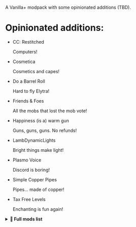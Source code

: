 
A Vanilla+ modpack with some opinionated additions (TBD).

# Opinionated additions:

- CC: Restitched

    Computers!

- Cosmetica

    Cosmetics and capes!

- Do a Barrel Roll

    Hard to fly Elytra!

- Friends & Foes

    All the mobs that lost the mob vote!

- Happiness (is a) warm gun

    Guns, guns, guns. No refunds!

- LambDynamicLights

    Bright things make light!

- Plasmo Voice

    Discord is boring!

- Simple Copper Pipes

    Pipes... made of copper!

- Tax Free Levels

    Enchanting is fun again!

<details><summary><b>📜 Full mods list</b></summary><!--{{{-->

## [3D Skin Layers]("https://modrinth.com/mod/zV5r3pPn")

<img src="https://cdn.modrinth.com/data/zV5r3pPn/icon.png" width=250 height=250>
<p>Render the player skin layer in 3d!</p>

License: ???

------

## [Adorn]("https://modrinth.com/mod/E6FUtRJh")

<img src="https://cdn.modrinth.com/data/E6FUtRJh/icon.png" width=250 height=250>
<p>Decorate your home!</p>

License: MIT License

------

## [AdvancementInfo]("https://modrinth.com/mod/G1epq3jN")

<img src="https://cdn.modrinth.com/data/G1epq3jN/icon.png" width=250 height=250>
<p>Show more information about advancement requirements</p>

License: MIT License

------

## [Amecs]("https://modrinth.com/mod/rcLriA4v")

<img src="https://cdn.modrinth.com/data/rcLriA4v/icon.png" width=250 height=250>
<p>Improves your keys & controls setup by providing modifier keys and making multi-functional keys a thing.</p>

License: Creative Commons Zero v1.0 Universal

------

## [Animatica]("https://modrinth.com/mod/PRN43VSY")

<img src="https://cdn.modrinth.com/data/PRN43VSY/icon.png" width=250 height=250>
<p>A mod implementing the OptiFine/MCPatcher animated texture format</p>

License: GNU Lesser General Public License v3.0 only

------

## [AntiGhost]("https://modrinth.com/mod/Jw3Wx1KR")

<img src="https://cdn.modrinth.com/data/Jw3Wx1KR/icon.png" width=250 height=250>
<p>Get rid of ghost blocks by requesting resends from the server</p>

License: MIT License

------

## [AppleSkin]("https://modrinth.com/mod/EsAfCjCV")

<img src="https://cdn.modrinth.com/data/EsAfCjCV/icon.png" width=250 height=250>
<p>Food/hunger-related HUD improvements</p>

License: The Unlicense

------

## [Architectury API]("https://modrinth.com/mod/lhGA9TYQ")

<img src="https://cdn.modrinth.com/data/lhGA9TYQ/icon.png" width=250 height=250>
<p>An intermediary api aimed to ease developing multiplatform mods.</p>

License: GNU Lesser General Public License v3.0 only

------

## [AutoModpack]("https://modrinth.com/mod/k68glP2e")

<img src="https://cdn.modrinth.com/data/k68glP2e/c740fec7440ec86fe86165f393c86cbf30401f51.png" width=250 height=250>
<p>Say goodbye to manual modpack installation with Automodpack mod, for effortless updates and easy management.</p>

License: GNU General Public License v3.0 only

------

## [Axes Are Weapons]("https://modrinth.com/mod/1jvt7RTc")

<img src="https://cdn.modrinth.com/data/1jvt7RTc/icon.png" width=250 height=250>
<p>Disables the increased durability loss in combat and enables Looting for axes</p>

License: MIT License

------

## [AzureLib]("https://modrinth.com/mod/7zlUOZvb")

<img src="https://cdn.modrinth.com/data/7zlUOZvb/66d06765aa9dd2e2005b0ad36bd4ba2f410bddaa.png" width=250 height=250>
<p>Based off Geckolib but now just for my own needs.</p>

License: MIT License

------

## [bad packets]("https://modrinth.com/mod/ftdbN0KK")

<img src="https://cdn.modrinth.com/data/ftdbN0KK/icon.png" width=250 height=250>
<p>Bad Packets allows packet messaging between different modding platforms.</p>

License: Apache License 2.0

------

## [Better Beds]("https://modrinth.com/mod/kKwy3HU9")

<img src="https://cdn.modrinth.com/data/kKwy3HU9/icon.png" width=250 height=250>
<p>Changes the renderer of the bed to use json models instead of a block entity renderer! </p>

License: MIT License

------

## [Better Mount HUD]("https://modrinth.com/mod/kqJFAPU9")

<img src="https://cdn.modrinth.com/data/kqJFAPU9/icon.png" width=250 height=250>
<p>Improves the ingame HUD while riding a mount</p>

License: GNU Lesser General Public License v3.0 only

------

## [Borderless Mining]("https://modrinth.com/mod/kYq5qkSL")

<img src="https://cdn.modrinth.com/data/kYq5qkSL/icon.png" width=250 height=250>
<p>Changes Fullscreen to use a borderless window.</p>

License: MIT License

------

## [CC: Restitched]("https://modrinth.com/mod/eldBwa5V")

<img src="https://cdn.modrinth.com/data/eldBwa5V/icon.png" width=250 height=250>
<p>ComputerCraft Tweaked for Fabric</p>

License: 

------

## [Chat Heads]("https://modrinth.com/mod/Wb5oqrBJ")

<img src="https://cdn.modrinth.com/data/Wb5oqrBJ/icon.png" width=250 height=250>
<p>See who you're chatting with!</p>

License: Mozilla Public License 2.0

------

## [Chime]("https://modrinth.com/mod/ubxU84eR")

<img src="https://cdn.modrinth.com/data/ubxU84eR/icon.png" width=250 height=250>
<p>Adds predicates for more interactive item models</p>

License: MIT License

------

## [Chunks fade in]("https://modrinth.com/mod/JaNmzvA8")

<img src="https://cdn.modrinth.com/data/JaNmzvA8/e9b2e86179280fc209c0cbc5de36b5946fc7cb50.jpeg" width=250 height=250>
<p>A simple mod that adds fade-in animation for chunks!</p>

License: GNU General Public License v3.0 only

------

## [Chunky]("https://modrinth.com/mod/fALzjamp")

<img src="https://cdn.modrinth.com/data/fALzjamp/icon.png" width=250 height=250>
<p>Pre-generates chunks, quickly and efficiently</p>

License: GNU General Public License v3.0 only

------

## [Cinderscapes]("https://modrinth.com/mod/QC4wcUXZ")

<img src="https://cdn.modrinth.com/data/QC4wcUXZ/icon.png" width=250 height=250>
<p>A biome mod expanding the life of The Nether</p>

License: GNU Lesser General Public License v3.0 only

------

## [CIT Resewn]("https://modrinth.com/mod/otVJckYQ")

<img src="https://cdn.modrinth.com/data/otVJckYQ/icon.png" width=250 height=250>
<p>Re-implements MCPatcher's CIT (custom item textures from optifine resource packs)</p>

License: MIT License

------

## [Clear Skies]("https://modrinth.com/mod/xNK6XfRv")

<img src="https://cdn.modrinth.com/data/xNK6XfRv/icon.png" width=250 height=250>
<p>Tiny mod that removes the banding at the horizon of Vanilla Minecraft.</p>

License: GNU Lesser General Public License v3.0 only

------

## [ClickThrough]("https://modrinth.com/mod/Z5b0cAlD")

<img src="https://cdn.modrinth.com/data/Z5b0cAlD/icon.png" width=250 height=250>
<p>Click through signs and item frames to chests</p>

License: MIT License

------

## [Cloth Config API]("https://modrinth.com/mod/9s6osm5g")

<img src="https://cdn.modrinth.com/data/9s6osm5g/icon.png" width=250 height=250>
<p>Configuration Library for Minecraft Mods</p>

License: GNU Lesser General Public License v3.0 only

------

## [Collective]("https://modrinth.com/mod/e0M1UDsY")

<img src="https://cdn.modrinth.com/data/e0M1UDsY/icon.png" width=250 height=250>
<p>🎓 Collective is a shared library with common code for all of Serilum's mods.</p>

License: 

------

## [Copper Hopper]("https://modrinth.com/mod/mTI5Xg5F")

<img src="https://cdn.modrinth.com/data/mTI5Xg5F/icon.png" width=250 height=250>
<p>Hopper that acts as a simple item filter.</p>

License: MIT License

------

## [Cosmetica]("https://modrinth.com/mod/s9hF9QGp")

<img src="https://cdn.modrinth.com/data/s9hF9QGp/e954c4883e72f95d8e799d167171cde74b059b51.gif" width=250 height=250>
<p>Free custom capes and cosmetics for Minecraft</p>

License: Apache License 2.0

------

## [CraftPresence]("https://modrinth.com/mod/DFqQfIBR")

<img src="https://cdn.modrinth.com/data/DFqQfIBR/icon.png" width=250 height=250>
<p>Completely Customize the way others see you play in Discord!</p>

License: MIT License

------

## [DashLoader]("https://modrinth.com/mod/ZfQ3kTvR")

<img src="https://cdn.modrinth.com/data/ZfQ3kTvR/icon.png" width=250 height=250>
<p>Launch at the speed of light.</p>

License: GNU Lesser General Public License v3.0 only

------

## [Debugify]("https://modrinth.com/mod/QwxR6Gcd")

<img src="https://cdn.modrinth.com/data/QwxR6Gcd/d1db8e74a5ad29908bd011ce271145cea349cd13.png" width=250 height=250>
<p>Fixes Minecraft bugs found on the bug tracker</p>

License: GNU Lesser General Public License v3.0 only

------

## [Diggus Maximus]("https://modrinth.com/mod/S4LrRnI7")

<img src="https://cdn.modrinth.com/data/S4LrRnI7/ba114aea5b9c26d2fa3445e19e2d74ee39ddaec5.png" width=250 height=250>
<p>Lightweight vein mining for Fabric 1.14+</p>

License: MIT License

------

## [Do a Barrel Roll]("https://modrinth.com/mod/6FtRfnLg")

<img src="https://cdn.modrinth.com/data/6FtRfnLg/icon.png" width=250 height=250>
<p>Microsoft flight simulator for Minecraft elytras.</p>

License: GNU General Public License v3.0 only

------

## [Double Doors]("https://modrinth.com/mod/JrvR9OHr")

<img src="https://cdn.modrinth.com/data/JrvR9OHr/icon.jpg" width=250 height=250>
<p>🚪 Multiple identical double doors, trapdoors and fence gates can be opened simultaneously.</p>

License: 

------

## [Durability Viewer]("https://modrinth.com/mod/LTM1f0yY")

<img src="https://cdn.modrinth.com/data/LTM1f0yY/icon.png" width=250 height=250>
<p>Armor and Tool durability HUD</p>

License: MIT License

------

## [Dynamic FPS]("https://modrinth.com/mod/LQ3K71Q1")

<img src="https://cdn.modrinth.com/data/LQ3K71Q1/icon.png" width=250 height=250>
<p>Improve performance when Minecraft is in the background.</p>

License: MIT License

------

## [Eating Animation [Fabric]]("https://modrinth.com/mod/rUgZvGzi")

<img src="https://cdn.modrinth.com//data/rUgZvGzi/icon.gif" width=250 height=250>
<p>A mod that adds sprite animations for edible and drinkable items.</p>

License: MIT License

------

## [EditSign]("https://modrinth.com/mod/hFMCvH85")

<img src="https://cdn.modrinth.com/data/hFMCvH85/icon.png" width=250 height=250>
<p>Allow you to edit signs</p>

License: GNU Lesser General Public License v3.0 only

------

## [EntityCulling]("https://modrinth.com/mod/NNAgCjsB")

<img src="https://cdn.modrinth.com/data/NNAgCjsB/icon.png" width=250 height=250>
<p>Using async path-tracing to hide Block-/Entities that are not visible</p>

License: 

------

## [Entity Texture Features]("https://modrinth.com/mod/BVzZfTc1")

<img src="https://cdn.modrinth.com/data/BVzZfTc1/8652b3d18c262b33e0cf194d402977897267573a.png" width=250 height=250>
<p>Emissive, Random & Custom texture support for entities in resourcepacks just like Optifine but for Fabric</p>

License: GNU Lesser General Public License v3.0 only

------

## [Equipment Compare]("https://modrinth.com/mod/CYSUVOdj")

<img src="https://cdn.modrinth.com/data/CYSUVOdj/e5dbaa1ff8905afd2c6545a628d645b1f6c5aceb.png" width=250 height=250>
<p>Makes it easier to compare equipment by showing a tooltip for what you're already wearing.</p>

License: Creative Commons Attribution Non Commercial No Derivatives 4.0 International

------

## [Fabric API]("https://modrinth.com/mod/P7dR8mSH")

<img src="https://cdn.modrinth.com/data/P7dR8mSH/icon.png" width=250 height=250>
<p>Lightweight and modular API providing common hooks and intercompatibility measures utilized by mods using the Fabric toolchain.</p>

License: Apache License 2.0

------

## [Fabric Language Kotlin]("https://modrinth.com/mod/Ha28R6CL")

<img src="https://cdn.modrinth.com/data/Ha28R6CL/icon.png" width=250 height=250>
<p>Fabric Language Kotlin</p>

License: Apache License 2.0

------

## [FabricSkyboxes]("https://modrinth.com/mod/YBz7DOs8")

<img src="https://cdn.modrinth.com/data/YBz7DOs8/icon.png" width=250 height=250>
<p>Allows resource packs to define custom skyboxes.</p>

License: MIT License

------

## [Fabric Tailor]("https://modrinth.com/mod/g8w1NapE")

<img src="https://cdn.modrinth.com/data/g8w1NapE/icon.png" width=250 height=250>
<p>A server-side / singleplayer skin & cape changing mod for fabric.</p>

License: GNU Lesser General Public License v3.0 only

------

## [Fabrishot]("https://modrinth.com/mod/3qsfQtE9")

<img src="https://cdn.modrinth.com/data/3qsfQtE9/icon.png" width=250 height=250>
<p>Take insanely large screenshots because why not</p>

License: MIT License

------

## [Falling Leaves]("https://modrinth.com/mod/WhbRG4iK")

<img src="https://cdn.modrinth.com/data/WhbRG4iK/icon.gif" width=250 height=250>
<p>Adds a neat little particle effect to leaf blocks</p>

License: MIT License

------

## [FastQuit]("https://modrinth.com/mod/x1hIzbuY")

<img src="https://cdn.modrinth.com/data/x1hIzbuY/d257579b8687765ef8154467d88276e522545dc0.jpeg" width=250 height=250>
<p>Lets you return to the Title Screen early while your world is still saving in the background!</p>

License: MIT License

------

## [FerriteCore]("https://modrinth.com/mod/uXXizFIs")

<img src="https://cdn.modrinth.com/data/uXXizFIs/icon.jpg" width=250 height=250>
<p>Memory usage optimizations</p>

License: MIT License

------

## [Forge Config API Port]("https://modrinth.com/mod/ohNO6lps")

<img src="https://cdn.modrinth.com/data/ohNO6lps/icon.png" width=250 height=250>
<p>Yes, you're reading that correctly. This is the whole Forge Config API ported to Fabric.</p>

License: Mozilla Public License 2.0

------

## [Friends&Foes (Fabric)]("https://modrinth.com/mod/POQ2i9zu")

<img src="https://cdn.modrinth.com/data/POQ2i9zu/fe23f8f297e91811bc1cdff3a617b4a5249fae16.jpeg" width=250 height=250>
<p>Adds outvoted and forgotten mobs from the mob votes in a believable vanilla plus style. (Copper Golem, Glare, Moobloom, Iceologer, Barnacle, Wildfire, Illusioner, Rascal, Tuff Golem)</p>

License: Creative Commons Attribution Non Commercial No Derivatives 4.0 International

------

## [Happiness (is a) Warm Gun]("https://modrinth.com/mod/SPMW1tzD")

<img src="https://cdn.modrinth.com/data/SPMW1tzD/icon.png" width=250 height=250>
<p>Simple but nice gun mod</p>

License: 

------

## [Horse Buff]("https://modrinth.com/mod/IrrG0G8l")

<img src="https://cdn.modrinth.com/data/IrrG0G8l/icon.png" width=250 height=250>
<p>QOL tweaks for horses</p>

License: Creative Commons Attribution Non Commercial Share Alike 4.0 International

------

## [Iceberg]("https://modrinth.com/mod/5faXoLqX")

<img src="https://cdn.modrinth.com/data/5faXoLqX/fadafde0faf68b37947c8df97ba4e5a6725f4b6a.png" width=250 height=250>
<p>A modding library that contains new events, helpers, and utilities to make modder's lives easier.</p>

License: Creative Commons Attribution Non Commercial No Derivatives 4.0 International

------

## [Immersive Armors]("https://modrinth.com/mod/eE2Db4YU")

<img src="https://cdn.modrinth.com/data/eE2Db4YU/2704a877d726b9689d1edfa96f85725e97b4d4f0.jpeg" width=250 height=250>
<p>A lot of unique and vanilla-faithful armor sets.</p>

License: GNU General Public License v3.0 only

------

## [Indium]("https://modrinth.com/mod/Orvt0mRa")

<img src="https://cdn.modrinth.com/data/Orvt0mRa/icon.png" width=250 height=250>
<p>Sodium addon providing support for the Fabric Rendering API, based on Indigo</p>

License: Apache License 2.0

------

## [Iris Shaders]("https://modrinth.com/mod/YL57xq9U")

<img src="https://cdn.modrinth.com/data/YL57xq9U/dc558eece920db435f9823ce86de0c4cde89800b.png" width=250 height=250>
<p>A modern shaders mod for Minecraft intended to be compatible with existing OptiFine shader packs</p>

License: GNU Lesser General Public License v3.0 only

------

## [Isometric Renders]("https://modrinth.com/mod/M0aimenU")

<img src="https://cdn.modrinth.com/data/M0aimenU/icon.png" width=250 height=250>
<p>Creates high-resolution isometric screenshots of game objects</p>

License: MIT License

------

## [Jingle]("https://modrinth.com/mod/wW4bfUnJ")

<img src="https://cdn.modrinth.com/data/wW4bfUnJ/4d42c5699320d815dfdc087e747059cc08408f5f.png" width=250 height=250>
<p>A fabric mod to alert you when you load into a world or the title screen.</p>

License: GNU General Public License v3.0 only

------

## [Krypton]("https://modrinth.com/mod/fQEb0iXm")

<img src="https://cdn.modrinth.com/data/fQEb0iXm/icon.png" width=250 height=250>
<p>A mod to optimize the Minecraft networking stack</p>

License: GNU Lesser General Public License v3.0 only

------

## [Ksyxis]("https://modrinth.com/mod/2ecVyZ49")

<img src="https://cdn.modrinth.com/data/2ecVyZ49/icon.png" width=250 height=250>
<p>Speed up the loading of your world.</p>

License: MIT License

------

## [LambDynamicLights]("https://modrinth.com/mod/yBW8D80W")

<img src="https://cdn.modrinth.com/data/yBW8D80W/icon.png" width=250 height=250>
<p>A dynamic lights mod for Fabric.</p>

License: MIT License

------

## [Language Reload]("https://modrinth.com/mod/uLbm7CG6")

<img src="https://cdn.modrinth.com/data/uLbm7CG6/9cae8ec18cac3b1cc6ef1efa239f381d669264e6.png" width=250 height=250>
<p>Reduces load times and adds fallbacks for languages</p>

License: MIT License

------

## [LazyDFU]("https://modrinth.com/mod/hvFnDODi")

<img src="https://cdn.modrinth.com/data/hvFnDODi/icon.png" width=250 height=250>
<p>Makes the game boot faster by deferring non-essential initialization</p>

License: MIT License

------

## [Legendary Tooltips]("https://modrinth.com/mod/atHH8NyV")

<img src="https://cdn.modrinth.com/data/atHH8NyV/be363570c1dd3e0954712949ecad2600893bf36f.png" width=250 height=250>
<p>Give your rare items a fancier tooltip! Also adds additional tooltip configuration options.</p>

License: Creative Commons Attribution Non Commercial No Derivatives 4.0 International

------

## [Lithium]("https://modrinth.com/mod/gvQqBUqZ")

<img src="https://cdn.modrinth.com/data/gvQqBUqZ/icon.png" width=250 height=250>
<p>No-compromises game logic/server optimization mod</p>

License: GNU Lesser General Public License v3.0 only

------

## [Main Menu Credits]("https://modrinth.com/mod/qJDfP7WN")

<img src="https://cdn.modrinth.com/data/qJDfP7WN/a165364b9f1e40d977e22605f5bc2969059ff998.png" width=250 height=250>
<p>Adds a way of adding information to the user's title screen.</p>

License: GNU Lesser General Public License v3.0 only

------

## [Make Bubbles Pop]("https://modrinth.com/mod/gPCdW0Wr")

<img src="https://cdn.modrinth.com/data/gPCdW0Wr/4616c50230e3e716f02127a0e74f250470a07e85.png" width=250 height=250>
<p>Client-side mod that makes bubble particles pop.</p>

License: MIT License

------

## [Memory Leak Fix]("https://modrinth.com/mod/NRjRiSSD")

<img src="https://cdn.modrinth.com/data/NRjRiSSD/icon.png" width=250 height=250>
<p>A mod that fixes random memory leaks for both the client and server</p>

License: GNU Lesser General Public License v2.1 only

------

## [MidnightControls]("https://modrinth.com/mod/bXX9h73M")

<img src="https://cdn.modrinth.com/data/bXX9h73M/icon.svg" width=250 height=250>
<p>Adds controller support and enhanced controls overall.</p>

License: MIT License

------

## [MidnightLib]("https://modrinth.com/mod/codAaoxh")

<img src="https://cdn.modrinth.com/data/codAaoxh/icon.png" width=250 height=250>
<p>Common library with a built-in configuration system</p>

License: MIT License

------

## [Mixin Conflict Helper]("https://modrinth.com/mod/MR1VIQJJ")

<img src="https://cdn.modrinth.com/data/MR1VIQJJ/77a3f88c6e69a4e92b464c16cb05c797e0eda636.png" width=250 height=250>
<p>User-friendly errors for Mixin conflicts.</p>

License: GNU Lesser General Public License v3.0 only

------

## [MixinTrace]("https://modrinth.com/mod/sGmHWmeL")

<img src="https://cdn.modrinth.com/data/sGmHWmeL/icon.png" width=250 height=250>
<p>Adds a list of mixins in the stack trace to crash reports </p>

License: MIT License

------

## [Model Gap Fix]("https://modrinth.com/mod/QdG47OkI")

<img src="https://cdn.modrinth.com/data/QdG47OkI/5a8203e120985d11616614e11ad7b888997000d8.png" width=250 height=250>
<p>Fixes gaps in Block Models and Item Models</p>

License: GNU General Public License v3.0 only

------

## [Mod Menu]("https://modrinth.com/mod/mOgUt4GM")

<img src="https://cdn.modrinth.com/data/mOgUt4GM/icon.png" width=250 height=250>
<p>Adds a mod menu to view the list of mods you have installed.</p>

License: MIT License

------

## [More Culling]("https://modrinth.com/mod/51shyZVL")

<img src="https://cdn.modrinth.com/data/51shyZVL/icon.png" width=250 height=250>
<p>A mod that changes how multiple types of culling are handled in order to improve performance</p>

License: GNU Lesser General Public License v2.1 only

------

## [Mouse Tweaks]("https://modrinth.com/mod/aC3cM3Vq")

<img src="https://cdn.modrinth.com/data/aC3cM3Vq/icon.jpg" width=250 height=250>
<p>Enhances inventory management by adding various functions to the mouse buttons. </p>

License: BSD 3-Clause \"New\" or \"Revised\" License

------

## [Mouse Wheelie]("https://modrinth.com/mod/u5Ic2U1u")

<img src="https://cdn.modrinth.com/data/u5Ic2U1u/icon.png" width=250 height=250>
<p>A "small" clientside mod featuring item scrolling, inventory sorting, item refilling and more!</p>

License: Apache License 2.0

------

## [Neat]("https://modrinth.com/mod/Ins7SzzR")

<img src="https://cdn.modrinth.com/data/Ins7SzzR/c3de95659664960558b2e3555bd491933c6ff9ef.png" width=250 height=250>
<p> Functional minimalistic Unit Frames for the modern Minecrafter </p>

License: Creative Commons Attribution Non Commercial Share Alike 3.0 Unported

------

## [No Chat Reports]("https://modrinth.com/mod/qQyHxfxd")

<img src="https://cdn.modrinth.com/data/qQyHxfxd/icon.png" width=250 height=250>
<p>Makes chat unreportable (where possible)</p>

License: Do What The F*ck You Want To Public License

------

## [Not Enough Animations]("https://modrinth.com/mod/MPCX6s5C")

<img src="https://cdn.modrinth.com/data/MPCX6s5C/icon.png" width=250 height=250>
<p>Bringing first-person animations to the third-person</p>

License: 

------

## [ OpenBlocks Elevator (Fabric)]("https://modrinth.com/mod/v8XOAQUM")

<img src="https://cdn.modrinth.com/data/v8XOAQUM/1d6ac27db012cf91be7c659cb93ddb6570c0bfe5.png" width=250 height=250>
<p>NOW WITH CAMOUFLAGE! This mod adds the famous 1.12.2 Elevator block, fully functional so you can teleport up and down in your world.</p>

License: MIT License

------

## [OptiGUI]("https://modrinth.com/mod/JuksLGBQ")

<img src="https://cdn.modrinth.com/data/JuksLGBQ/icon.png" width=250 height=250>
<p>A client side drop-in replacement for OptiFine custom GUIs</p>

License: MIT License

------

## [oωo (owo-lib)]("https://modrinth.com/mod/ccKDOlHs")

<img src="https://cdn.modrinth.com/data/ccKDOlHs/icon.png" width=250 height=250>
<p>A general utility, GUI and config library for modding on Fabric and Quilt</p>

License: MIT License

------

## [Pack It Up!]("https://modrinth.com/mod/czWH0F4i")

<img src="https://cdn.modrinth.com/data/czWH0F4i/e346a88c661bd8f806d1076bf63980505ee4782d.png" width=250 height=250>
<p>A simple backpack mod aimed to provide interesting progression options and simple upgradeability. Choose from a variety of themed packs that hold a ton of certain specific items!</p>

License: MIT License

------

## [Plasmo Voice]("https://modrinth.com/mod/1bZhdhsH")

<img src="https://cdn.modrinth.com/data/1bZhdhsH/icon.png" width=250 height=250>
<p>A proximity voice chat mod with audio positioning and lots of features</p>

License: 

------

## [Presence Footsteps]("https://modrinth.com/mod/rcTfTZr3")

<img src="https://cdn.modrinth.com/data/rcTfTZr3/icon.png" width=250 height=250>
<p>..An Overly complicated Sound Mod...</p>

License: MIT License

------

## [Prism]("https://modrinth.com/mod/1OE8wbN0")

<img src="https://cdn.modrinth.com/data/1OE8wbN0/fdaf0d78392ef6838c0fc05a6928f65394d31982.png" width=250 height=250>
<p>A library all about color! Provides lots of color-related functionality for dependent mods.</p>

License: Creative Commons Attribution Non Commercial No Derivatives 4.0 International

------

## [Puzzle]("https://modrinth.com/mod/3IuO68q1")

<img src="https://cdn.modrinth.com/data/3IuO68q1/icon.png" width=250 height=250>
<p>Adds resourcepack features and a GUI to more conveniently configure OptiFine alternatives.</p>

License: MIT License

------

## [Reese's Sodium Options]("https://modrinth.com/mod/Bh37bMuy")

<img src="https://cdn.modrinth.com/data/Bh37bMuy/icon.png" width=250 height=250>
<p>Alternative Options Menu for Sodium</p>

License: MIT License

------

## [Replanting Crops]("https://modrinth.com/mod/EXzIPtJo")

<img src="https://cdn.modrinth.com/data/EXzIPtJo/icon.gif" width=250 height=250>
<p>🌱 Automatically replants/replaces/reseeds crops harvested with a hoe by using the drops. Works with wheat, carrots, potatoes, beetroots, netherwart and cocoa beans.</p>

License: 

------

## [Repurposed Structures - Quilt/Fabric]("https://modrinth.com/mod/muf0XoRe")

<img src="https://cdn.modrinth.com/data/muf0XoRe/icon.png" width=250 height=250>
<p>Adds more variations of vanilla structures and features such as a Jungle Fortress!</p>

License: GNU Lesser General Public License v3.0 only

------

## [Roughly Enough Items (REI)]("https://modrinth.com/mod/nfn13YXA")

<img src="https://cdn.modrinth.com/data/nfn13YXA/icon.png" width=250 height=250>
<p>Clean and Customizable. Alternative to Just Enough Items/JEI.</p>

License: MIT License

------

## [Roughly Enough Trades]("https://modrinth.com/mod/SRDQqMfX")

<img src="https://cdn.modrinth.com/data/SRDQqMfX/7c066447e01b041ec683ba3d7016b068e44be5bf.png" width=250 height=250>
<p>REI category showing villager trades</p>

License: 

------

## [SwitchCraft Goodies]("https://modrinth.com/mod/glA8M6fC")

<img src="https://cdn.modrinth.com/data/glA8M6fC/b9c7cb8709313eb742eead16042db481d303f583.png" width=250 height=250>
<p>"Lemmmy's bag of tricks" - a collection of tiny additions designed for the SwitchCraft server in the style of many older mods. Highly opinionated.</p>

License: MIT License

------

## [Screenshot to Clipboard]("https://modrinth.com/mod/1KiJRrTg")

<img src="https://cdn.modrinth.com/data/1KiJRrTg/icon.png" width=250 height=250>
<p>Screenshots taken are copied to the clipboard.</p>

License: MIT License

------

## [Simple Copper Pipes]("https://modrinth.com/mod/9r4ZkgSN")

<img src="https://cdn.modrinth.com/data/9r4ZkgSN/24da6f2b3298f0941a967e4b72f063cd48f3b636.png" width=250 height=250>
<p>Adds vanilla-friendly copper pipes to Minecraft!</p>

License: MIT License

------

## [Smooth Swapping]("https://modrinth.com/mod/ydZic5r4")

<img src="https://cdn.modrinth.com/data/ydZic5r4/icon.png" width=250 height=250>
<p>Moves items smoothly in inventories</p>

License: GNU Lesser General Public License v3.0 only

------

## [Sodium Extra]("https://modrinth.com/mod/PtjYWJkn")

<img src="https://cdn.modrinth.com/data/PtjYWJkn/icon.png" width=250 height=250>
<p>Features that shouldn't be in Sodium.</p>

License: GNU Lesser General Public License v3.0 only

------

## [Sodium]("https://modrinth.com/mod/AANobbMI")

<img src="https://cdn.modrinth.com/data/AANobbMI/icon.png" width=250 height=250>
<p>Modern rendering engine and client-side optimization mod for Minecraft</p>

License: GNU Lesser General Public License v3.0 only

------

## [Sound Physics Remastered]("https://modrinth.com/mod/qyVF9oeo")

<img src="https://cdn.modrinth.com/data/qyVF9oeo/798fbfae58ec95ad51f3e1d522b43227306c326c.png" width=250 height=250>
<p>A Minecraft mod that provides realistic sound attenuation, reverberation, and absorption through blocks.</p>

License: GNU General Public License v3.0 only

------

## [Spawn Animations]("https://modrinth.com/mod/zrzYrlm0")

<img src="https://cdn.modrinth.com/data/zrzYrlm0/ec9d5ef6862cc8a1bd2c33200cd05e26423a1a29.png" width=250 height=250>
<p>Hostile mobs dig out of the ground or poof into existence when they spawn!</p>

License: MIT License

------

## [Starlight (Fabric)]("https://modrinth.com/mod/H8CaAYZC")

<img src="https://cdn.modrinth.com/data/H8CaAYZC/icon.png" width=250 height=250>
<p>Rewrites the light engine to fix lighting performance and lighting errors</p>

License: GNU Lesser General Public License v3.0 only

------

## [Tax Free Levels]("https://modrinth.com/mod/jCBrrLTs")

<img src="https://cdn.modrinth.com/data/jCBrrLTs/icon.png" width=250 height=250>
<p>Flattens the ever-increasing anvil and enchantment costs and makes renaming items always cost 1 level</p>

License: MIT License

------

## [Technopig]("https://modrinth.com/mod/BX3at1x4")

<img src="https://cdn.modrinth.com/data/BX3at1x4/icon.png" width=250 height=250>
<p>Name any pig "Technoblade" to add his crown to its head.</p>

License: MIT License

------

## [Terrestria]("https://modrinth.com/mod/lsUDPMOT")

<img src="https://cdn.modrinth.com/data/lsUDPMOT/icon.png" width=250 height=250>
<p>Terrestria is a detailed and vibrant biomes mod for Minecraft running on the Fabric mod loader.</p>

License: GNU Lesser General Public License v3.0 only

------

## [Things]("https://modrinth.com/mod/VzAGdu9D")

<img src="https://cdn.modrinth.com/data/VzAGdu9D/icon.png" width=250 height=250>
<p>Trinkets and Utilities to enhance casual play</p>

License: MIT License

------

## [Traverse]("https://modrinth.com/mod/kXygSBVI")

<img src="https://cdn.modrinth.com/data/kXygSBVI/icon.png" width=250 height=250>
<p>A biome expansion mod that embraces the simplistic nature of Minecraft biomes</p>

License: GNU Lesser General Public License v3.0 only

------

## [Trinkets]("https://modrinth.com/mod/5aaWibi9")

<img src="https://cdn.modrinth.com/data/5aaWibi9/icon.png" width=250 height=250>
<p>A data-driven accessory mod</p>

License: MIT License

------

## [Visuality]("https://modrinth.com/mod/rI0hvYcd")

<img src="https://cdn.modrinth.com/data/rI0hvYcd/5c866549318e907bbfe0d525afe43cb17a36a481.png" width=250 height=250>
<p>Little visual improvements by adding a bunch of new particles.</p>

License: MIT License

------

## [Voice Chat Interaction]("https://modrinth.com/mod/qsSP2ZZ0")

<img src="https://cdn.modrinth.com/data/qsSP2ZZ0/icon.png" width=250 height=250>
<p>Voice chat skulk sensor activation and warden detection</p>

License: 

------

## [VTDownloader]("https://modrinth.com/mod/1E2sq1cp")

<img src="https://cdn.modrinth.com/data/1E2sq1cp/a7448d74edaab6765df36604082ecaaeb4f44615.png" width=250 height=250>
<p>Pick and download Vanilla Tweaks resource packs directly from your Minecraft client!</p>

License: MIT License

------

## [Wavey Capes]("https://modrinth.com/mod/kYuIpRLv")

<img src="https://cdn.modrinth.com/data/kYuIpRLv/8c7d460e1c4a396970b1e016d3889509ef473c25.png" width=250 height=250>
<p>The cape shouldn't be a static slab</p>

License: 

------

## [WTHIT]("https://modrinth.com/mod/6AQIaxuO")

<img src="https://cdn.modrinth.com/data/6AQIaxuO/icon.png" width=250 height=250>
<p>What the hell is that?</p>

License: Creative Commons Attribution Non Commercial Share Alike 4.0 International

------

## [YetAnotherConfigLib]("https://modrinth.com/mod/1eAoo2KR")

<img src="https://cdn.modrinth.com/data/1eAoo2KR/1e43d5714f87ac6b20622e73b3ba7209be5ebafb.png" width=250 height=250>
<p>A builder-based configuration library for Minecraft.</p>

License: GNU Lesser General Public License v3.0 only

------

## [You're in Grave Danger]("https://modrinth.com/mod/HnD1GX6e")

<img src="https://cdn.modrinth.com/data/HnD1GX6e/icon.png" width=250 height=250>
<p>A mod focused around death. Will add graves to minecraft</p>

License: MIT License

------

## [Your Options Shall Be Respected (YOSBR)]("https://modrinth.com/mod/WwbubTsV")

<img src="https://cdn.modrinth.com/data/WwbubTsV/icon.png" width=250 height=250>
<p>Your options shall be respected.</p>

License: Creative Commons Attribution Non Commercial 4.0 International

------

## [Zoomify]("https://modrinth.com/mod/w7ThoJFB")

<img src="https://cdn.modrinth.com/data/w7ThoJFB/25d48c335340c12566044c8f35df5102e72dc06c.png" width=250 height=250>
<p>A zoom mod with infinite customizability.</p>

License: GNU Lesser General Public License v3.0 only

------


</details><!--}}}-->
